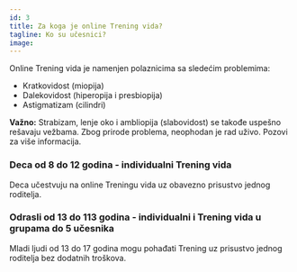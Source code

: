 ```yaml
---
id: 3
title: Za koga je online Trening vida?
tagline: Ko su učesnici?
image: 
---
```

Online Trening vida je namenjen polaznicima sa sledećim problemima:

- Kratkovidost (miopija)
- Dalekovidost (hiperopija i presbiopija)
- Astigmatizam (cilindri)

**Važno:** Strabizam, lenje oko i ambliopija (slabovidost) se takođe uspešno rešavaju vežbama. Zbog prirode problema, neophodan je rad uživo. Pozovi za više informacija.

### Deca od 8 do 12 godina - individualni Trening vida

Deca učestvuju na online Treningu vida uz obavezno prisustvo jednog roditelja.

### Odrasli od 13 do 113 godina - individualni i Trening vida u grupama do 5 učesnika

Mladi ljudi od 13 do 17 godina mogu pohađati Trening uz prisustvo jednog roditelja bez dodatnih troškova.
